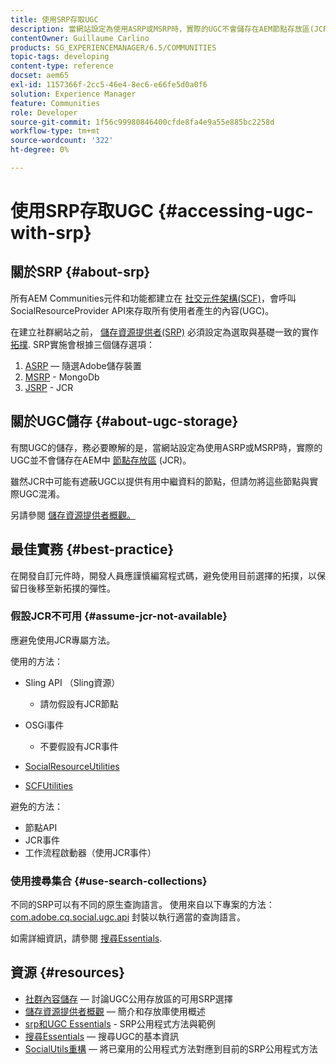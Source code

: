 ```yaml
---
title: 使用SRP存取UGC
description: 當網站設定為使用ASRP或MSRP時，實際的UGC不會儲存在AEM節點存放區(JCR)中
contentOwner: Guillaume Carlino
products: SG_EXPERIENCEMANAGER/6.5/COMMUNITIES
topic-tags: developing
content-type: reference
docset: aem65
exl-id: 1157366f-2cc5-46e4-8ec6-e66fe5d0a0f6
solution: Experience Manager
feature: Communities
role: Developer
source-git-commit: 1f56c99980846400cfde8fa4e9a55e885bc2258d
workflow-type: tm+mt
source-wordcount: '322'
ht-degree: 0%

---
```


# 使用SRP存取UGC {#accessing-ugc-with-srp}

## 關於SRP {#about-srp}

所有AEM Communities元件和功能都建立在 [社交元件架構(SCF)](/help/communities/scf.md)，會呼叫SocialResourceProvider API來存取所有使用者產生的內容(UGC)。

在建立社群網站之前， [儲存資源提供者(SRP)](/help/communities/working-with-srp.md) 必須設定為選取與基礎一致的實作 [拓撲](/help/communities/topologies.md). SRP實施會根據三個儲存選項：

1. [ASRP](/help/communities/asrp.md)  — 隨選Adobe儲存裝置
1. [MSRP](/help/communities/msrp.md) - MongoDb
1. [JSRP](/help/communities/jsrp.md) - JCR

## 關於UGC儲存 {#about-ugc-storage}

有關UGC的儲存，務必要瞭解的是，當網站設定為使用ASRP或MSRP時，實際的UGC並不會儲存在AEM中 [節點存放區](/help/sites-deploying/data-store-config.md) (JCR)。

雖然JCR中可能有遮蔽UGC以提供有用中繼資料的節點，但請勿將這些節點與實際UGC混淆。

另請參閱 [儲存資源提供者概觀。](/help/communities/srp.md)

## 最佳實務 {#best-practice}

在開發自訂元件時，開發人員應謹慎編寫程式碼，避免使用目前選擇的拓撲，以保留日後移至新拓撲的彈性。

### 假設JCR不可用 {#assume-jcr-not-available}

應避免使用JCR專屬方法。

使用的方法：

* Sling API （Sling資源）

   * 請勿假設有JCR節點

* OSGi事件

   * 不要假設有JCR事件

* [SocialResourceUtilities](/help/communities/socialutils.md#socialresourceutilities-package)
* [SCFUtilities](/help/communities/socialutils.md#scfutilities-package)

避免的方法：

* 節點API
* JCR事件
* 工作流程啟動器（使用JCR事件）

### 使用搜尋集合 {#use-search-collections}

不同的SRP可以有不同的原生查詢語言。 使用來自以下專案的方法： [com.adobe.cq.social.ugc.api](https://helpx.adobe.com/experience-manager/6-5/sites/developing/using/reference-materials/javadoc/com/adobe/cq/social/ugc/api/package-summary.html) 封裝以執行適當的查詢語言。

如需詳細資訊，請參閱 [搜尋Essentials](/help/communities/search-implementation.md).

## 資源 {#resources}

* [社群內容儲存](/help/communities/working-with-srp.md)  — 討論UGC公用存放區的可用SRP選擇
* [儲存資源提供者概觀](/help/communities/srp.md)  — 簡介和存放庫使用概述
* [srp和UGC Essentials](/help/communities/srp-and-ugc.md) - SRP公用程式方法與範例
* [搜尋Essentials](/help/communities/search-implementation.md)  — 搜尋UGC的基本資訊
* [SocialUtils重構](/help/communities/socialutils.md)  — 將已棄用的公用程式方法對應到目前的SRP公用程式方法
